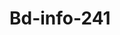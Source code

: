 # Bd-info-241
<div><img height="70" src"https://www.figma.com/file/Bkb713VJz66jqJnNVdUQl3/Screenshot_20240229_104252_Canva?type=design&node-id=0%3A1&mode=design&t=vGJkZ7UulfhiSPdO-1"/></div>



